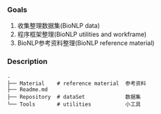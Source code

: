 ### Goals
1.  收集整理数据集(BioNLP data)
2.  程序框架整理(BioNLP utilities and workframe)
3.  BioNLP参考资料整理(BioNLP reference material)

### Description
```
.
├── Material    # reference material  参考资料
├── Readme.md
├── Repository  # dataSet             数据集
└── Tools       # utilities           小工具
```
